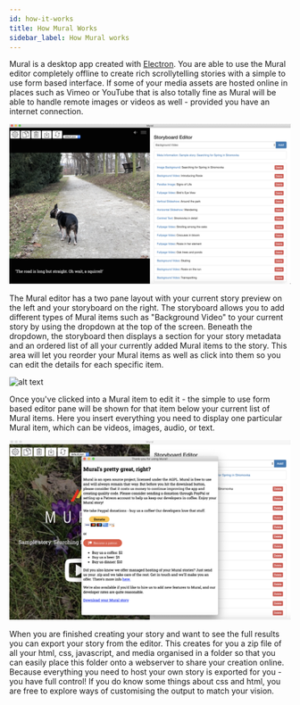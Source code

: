 ```yaml
---
id: how-it-works
title: How Mural Works
sidebar_label: How Mural works
---
```


Mural is a desktop app created with [Electron](https://www.electronjs.org/). You are able to use the Mural editor completely offline to create rich scrollytelling stories with a simple to use form based interface. If some of your media assets are hosted online in places such as Vimeo or YouTube that is also totally fine as Mural will be able to handle remote images or videos as well - provided you have an internet connection.

![alt text](assets/how-mural-works/mural_item_pane.png "Mural's item pane")

The Mural editor has a two pane layout with your current story preview on the left and your storyboard on the right. The storyboard allows you to add different types of Mural items such as "Background Video" to your current story by using the dropdown at the top of the screen. Beneath the dropdown, the storyboard then displays a section for your story metadata and an ordered list of all your currently added Mural items to the story. This area will let you reorder your Mural items as well as click into them so you can edit the details for each specific item.

![alt text](assets/how-mural-works/mural_form_pane.png "Mural's form pane")

Once you've clicked into a Mural item to edit it - the simple to use form based editor pane will be shown for that item below your current list of Mural items. Here you insert everything you need to display one particular Mural item, which can be videos, images, audio, or text.

![alt text](assets/how-mural-works/mural_download_pane.png "Mural's download pane")

When you are finished creating your story and want to see the full results you can export your story from the editor. This creates for you a zip file of all your html, css, javascript, and media organised in a folder so that you can easily place this folder onto a webserver to share your creation online. Because everything you need to host your own story is exported for you - you have full control! If you do know some things about css and html, you are free to explore ways of customising the output to match your vision.
